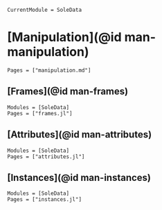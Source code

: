 ```@meta
CurrentModule = SoleData
```

# [Manipulation](@id man-manipulation)

```@contents
Pages = ["manipulation.md"]
```

## [Frames](@id man-frames)

```@autodocs
Modules = [SoleData]
Pages = ["frames.jl"]
```

## [Attributes](@id man-attributes)

```@autodocs
Modules = [SoleData]
Pages = ["attributes.jl"]
```

## [Instances](@id man-instances)

```@autodocs
Modules = [SoleData]
Pages = ["instances.jl"]
```

